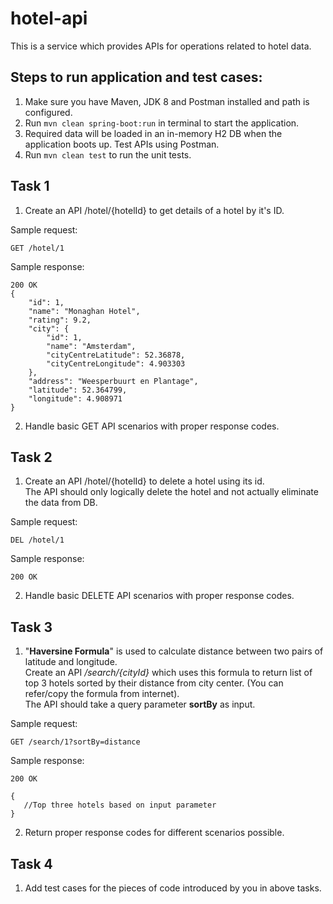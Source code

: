 # hotel-api

This is a service which provides APIs for operations related to hotel data.

## Steps to run application and test cases:

1. Make sure you have Maven, JDK 8 and Postman installed and path is configured.
2. Run ```mvn clean spring-boot:run``` in terminal to start the application.
3. Required data will be loaded in an in-memory H2 DB when the application boots up. Test APIs using Postman. 
4. Run ```mvn clean test``` to run the unit tests.

## Task 1

1. Create an API /hotel/{hotelId} to get details of a hotel by it's ID.

Sample request:
```
GET /hotel/1
```

Sample response:
```
200 OK
{
    "id": 1,
    "name": "Monaghan Hotel",
    "rating": 9.2,
    "city": {
        "id": 1,
        "name": "Amsterdam",
        "cityCentreLatitude": 52.36878,
        "cityCentreLongitude": 4.903303
    },
    "address": "Weesperbuurt en Plantage",
    "latitude": 52.364799,
    "longitude": 4.908971
}
```
2. Handle basic GET API scenarios with proper response codes.

## Task 2

1. Create an API /hotel/{hotelId} to delete a hotel using its id.<br />
The API should only logically delete the hotel and not actually eliminate the data from DB. 

Sample request:
```
DEL /hotel/1
```

Sample response:
```
200 OK
```
2. Handle basic DELETE API scenarios with proper response codes.

## Task 3

1. "**Haversine Formula**" is used to calculate distance between two pairs of latitude and longitude.<br />
   Create an API */search/{cityId}* which uses this formula to return list of top 3 hotels sorted by their distance from city center.
   (You can refer/copy the formula from internet).<br />The API should take a query parameter **sortBy** as input.

Sample request:
```
GET /search/1?sortBy=distance
```

Sample response:
```
200 OK

{
   //Top three hotels based on input parameter
}
```

2. Return proper response codes for different scenarios possible.

## Task 4

1. Add test cases for the pieces of code introduced by you in above tasks.
